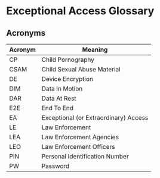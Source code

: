 # Exceptional Access Glossary

## Acronyms

| Acronym | Meaning                               |
| ------- | ------------------------------------- |
| CP      | Child Pornography                     |
| CSAM    | Child Sexual Abuse Material           |
| DE      | Device Encryption                     |
| DIM     | Data In Motion                        |
| DAR     | Data At Rest                          |
| E2E     | End To End                            |
| EA      | Exceptional (or Extraordinary) Access |
| LE      | Law Enforcement                       |
| LEA     | Law Enforcement Agencies              |
| LEO     | Law Enforcement Officers              |
| PIN     | Personal Identification Number        |
| PW      | Password                              |
